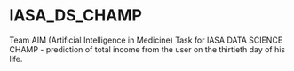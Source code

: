 # IASA_DS_CHAMP
Team AIM (Artificial Intelligence in Medicine)
Task for IASA DATA SCIENCE CHAMP - prediction of total income from the user on the thirtieth day of his life.

